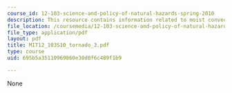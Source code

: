 ```yaml
---
course_id: 12-103-science-and-policy-of-natural-hazards-spring-2010
description: This resource contains information related to moist convection.
file_location: /coursemedia/12-103-science-and-policy-of-natural-hazards-spring-2010/695b5a35110969860e30d0f6c489f1b9_MIT12_103S10_tornado_3.pdf
file_type: application/pdf
layout: pdf
title: MIT12_103S10_tornado_3.pdf
type: course
uid: 695b5a35110969860e30d0f6c489f1b9

---
```

None